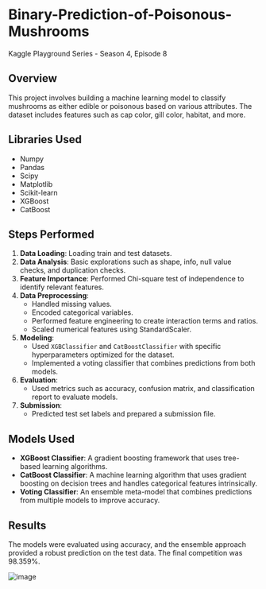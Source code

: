 # Binary-Prediction-of-Poisonous-Mushrooms
Kaggle Playground Series - Season 4, Episode 8

## Overview

This project involves building a machine learning model to classify mushrooms as either edible or poisonous based on various attributes. The dataset includes features such as cap color, gill color, habitat, and more.

## Libraries Used

- Numpy
- Pandas
- Scipy
- Matplotlib
- Scikit-learn
- XGBoost
- CatBoost

## Steps Performed

1. **Data Loading**: Loading train and test datasets.
2. **Data Analysis**: Basic explorations such as shape, info, null value checks, and duplication checks.
3. **Feature Importance**: Performed Chi-square test of independence to identify relevant features.
4. **Data Preprocessing**:
   - Handled missing values.
   - Encoded categorical variables.
   - Performed feature engineering to create interaction terms and ratios.
   - Scaled numerical features using StandardScaler.
5. **Modeling**:
   - Used `XGBClassifier` and `CatBoostClassifier` with specific hyperparameters optimized for the dataset.
   - Implemented a voting classifier that combines predictions from both models.
6. **Evaluation**:
   - Used metrics such as accuracy, confusion matrix, and classification report to evaluate models.
7. **Submission**:
   - Predicted test set labels and prepared a submission file.

## Models Used

- **XGBoost Classifier**: A gradient boosting framework that uses tree-based learning algorithms.
- **CatBoost Classifier**: A machine learning algorithm that uses gradient boosting on decision trees and handles categorical features intrinsically.
- **Voting Classifier**: An ensemble meta-model that combines predictions from multiple models to improve accuracy.

## Results

The models were evaluated using accuracy, and the ensemble approach provided a robust prediction on the test data.
The final competition was 98.359%.

![image](https://github.com/user-attachments/assets/4c0ff6fa-5b56-4d8a-90a8-0a58b7347b5d)


